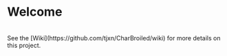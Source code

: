 # Welcome
<br>
See the [Wiki](https://github.com/tjxn/CharBroiled/wiki) for more details on this project.
